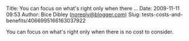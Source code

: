 Title: You can focus on what&#39;s right only when there ...
Date: 2009-11-11 09:53
Author: Bice Dibley (noreply@blogger.com)
Slug: tests-costs-and-benefits/4066995166163037922

You can focus on what's right only when there is no cost to consider.

